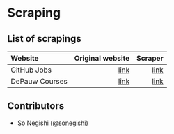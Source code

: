 # Scraping

## List of scrapings

| Website  | Original website  | Scraper  |  
|:---------|------------------:|---------:|  
| GitHub Jobs  | [link](https://jobs.github.com/)  | [link](https://github.com/sonegishi/scraping/tree/master/github_jobs) |  
| DePauw Courses  | [link](https://my.depauw.edu/e/reg/soc-view/index.asp)  | [link](https://github.com/sonegishi/scraping/tree/master/depauw_courses)  |  

## Contributors

- So Negishi ([@sonegishi](https://github.com/sonegishi))
